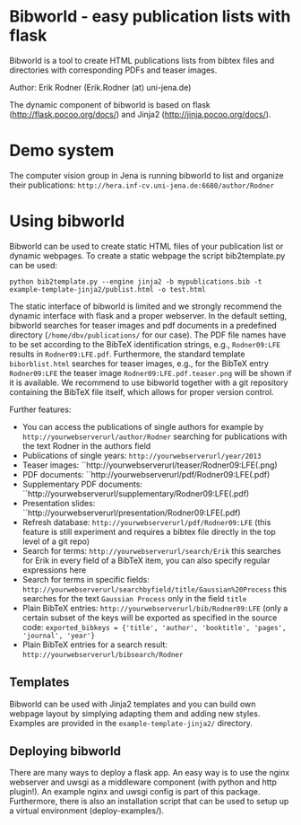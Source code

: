 # Bibworld - easy publication lists with flask

Bibworld is a tool to create HTML publications lists from bibtex files and directories with corresponding PDFs and teaser images.

Author: Erik Rodner (Erik.Rodner (at) uni-jena.de)

The dynamic component of bibworld is based on flask (http://flask.pocoo.org/docs/) and Jinja2 (http://jinja.pocoo.org/docs/).

# Demo system

The computer vision group in Jena is running bibworld to list and organize their publications: ``http://hera.inf-cv.uni-jena.de:6680/author/Rodner``

# Using bibworld

Bibworld can be used to create static HTML files of your publication list or dynamic webpages. 
To create a static webpage the script bib2template.py can be used:

```
python bib2template.py --engine jinja2 -b mypublications.bib -t example-template-jinja2/publist.html -o test.html
```

The static interface of bibworld is limited and we strongly recommend the dynamic interface with flask and a proper webserver. In the default setting,
bibworld searches for teaser images and pdf documents in a predefined directory (``/home/dbv/publications/`` for our case). The PDF file names have to be set according to the
BibTeX identification strings, e.g., ``Rodner09:LFE`` results in ``Rodner09:LFE.pdf``. Furthermore, the standard template ``biborblist.html`` searches for teaser images, e.g., for
the BibTeX entry ``Rodner09:LFE`` the teaser image ``Rodner09:LFE.pdf.teaser.png`` will be shown if it is available.
We recommend to use bibworld together with a git repository containing the BibTeX file itself, which allows for proper version control.

Further features:
* You can access the publications of single authors for example by ``http://yourwebserverurl/author/Rodner`` searching for publications with the text Rodner in the authors field
* Publications of single years: ``http://yourwebserverurl/year/2013``
* Teaser images: ``http://yourwebserverurl/teaser/Rodner09:LFE(.png)
* PDF documents: ``http://yourwebserverurl/pdf/Rodner09:LFE(.pdf)
* Supplementary PDF documents: ``http://yourwebserverurl/supplementary/Rodner09:LFE(.pdf)
* Presentation slides: ``http://yourwebserverurl/presentation/Rodner09:LFE(.pdf)
* Refresh database: ``http://yourwebserverurl/pdf/Rodner09:LFE`` (this feature is still experiment and requires a bibtex file directly in the top level of a git repo)
* Search for terms: ``http://yourwebserverurl/search/Erik`` this searches for Erik in every field of a BibTeX item, you can also specify regular expressions here
* Search for terms in specific fields: ``http://yourwebserverurl/searchbyfield/title/Gaussian%20Process`` this searches for the text ``Gaussian Process`` only in the field ``title``
* Plain BibTeX entries: ``http://yourwebserverurl/bib/Rodner09:LFE`` (only a certain subset of the keys will be exported as specified in the source code: ``exported_bibkeys = {'title', 'author', 'booktitle', 'pages', 'journal', 'year'}``
* Plain BibTeX entries for a search result: ``http://yourwebserverurl/bibsearch/Rodner``

Templates
--------------------------------------------

Bibworld can be used with Jinja2 templates and you can build own webpage layout by simplying adapting them and adding new styles. Examples are provided in the `example-template-jinja2/` directory.


Deploying bibworld
--------------------------------------------

There are many ways to deploy a flask app. An easy way is to use the nginx webserver and uwsgi as a middleware component (with python and http plugin!). An example
nginx and uwsgi config is part of this package. Furthermore, there is also an installation script that can be used to setup up a virtual environment (deploy-examples/).



